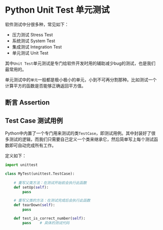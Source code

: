 # Python Unit Test 单元测试

软件测试中分很多种，常见如下：
- 压力测试 Stress Test
- 系统测试 System Test
- 集成测试 Integration Test
- 单元测试 Unit Test

其中`Unit Test`单元测试是专门给软件开发时用的辅助减少bug的测试，也是我们最常用的。

单元测试中的`单元`一般都是极小极小的单元，小到不可再分割那种。比如测试一个计算平方的函数是否能够正确返回平方值。


## 断言 Assertion


## Test Case 测试用例

Python中内置了一个专门用来测试的类`TestCase`，即测试用例。其中封装好了很多测试的逻辑，而我们只需要自己定义一个类来继承它，然后简单写上每个测试函数即可自动完成所有工作。

定义如下：
```py
import unittest

class MyTest(unittest.TestCase):
    
    # 重写父类方法：在测试开始前会执行此函数
    def setUp(self):
        pass

    # 重写父类的方法：在测试完成后会执行此函数
    def tearDown(self):
        pass

    def test_is_correct_number(self):
        pass    # 具体的测试代码
```
